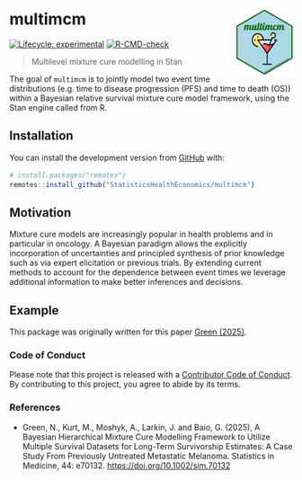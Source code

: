 
<!-- README.md is generated from README.Rmd. Please edit that file -->

# multimcm <img src='man/figures/hexbadge.png' align="right" width="100" />

<!-- badges: start -->

[![Lifecycle:
experimental](https://img.shields.io/badge/lifecycle-experimental-orange.svg)](https://www.tidyverse.org/lifecycle/#experimental)
[![R-CMD-check](https://github.com/StatisticsHealthEconomics/rstanbmcm/actions/workflows/R-CMD-check.yaml/badge.svg)](https://github.com/StatisticsHealthEconomics/rstanbmcm/actions/workflows/R-CMD-check.yaml)
<!-- badges: end -->

> Multilevel mixture cure modelling in Stan

The goal of `multimcm` is to jointly model two event time distributions
(e.g. time to disease progression (PFS) and time to death (OS)) within a
Bayesian relative survival mixture cure model framework, using the Stan
engine called from R.

## Installation

You can install the development version from
[GitHub](https://github.com/) with:

``` r
# install.packages("remotes")
remotes::install_github("StatisticsHealthEconomics/multimcm")
```

## Motivation

Mixture cure models are increasingly popular in health problems and in
particular in oncology. A Bayesian paradigm allows the explicitly
incorporation of uncertainties and principled synthesis of prior
knowledge such as via expert elicitation or previous trials. By
extending current methods to account for the dependence between event
times we leverage additional information to make better inferences and
decisions.

## Example

This package was originally written for this paper [Green
(2025)](https://onlinelibrary.wiley.com/doi/10.1002/sim.70132).

### Code of Conduct

Please note that this project is released with a [Contributor Code of
Conduct](https://contributor-covenant.org/version/2/0/CODE_OF_CONDUCT.html).
By contributing to this project, you agree to abide by its terms.

### References

- Green, N., Kurt, M., Moshyk, A., Larkin, J. and Baio, G. (2025), A
  Bayesian Hierarchical Mixture Cure Modelling Framework to Utilize
  Multiple Survival Datasets for Long-Term Survivorship Estimates: A
  Case Study From Previously Untreated Metastatic Melanoma. Statistics
  in Medicine, 44: e70132. <https://doi.org/10.1002/sim.70132>
